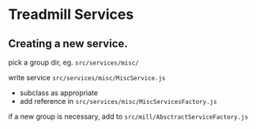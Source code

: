 # Treadmill Services

## Creating a new service.

pick a group dir, eg. `src/services/misc/`

write service `src/services/misc/MiscService.js`

- subclass as appropriate
- add reference in `src/services/misc/MiscServicesFactory.js`

if a new group is necessary, add to `src/mill/AbsctractServiceFactory.js`
